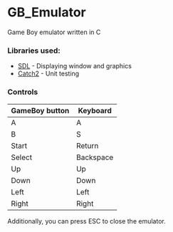 # GB_Emulator
Game Boy emulator written in C

### Libraries used:
- [SDL](https://www.libsdl.org/) - Displaying window and graphics
- [Catch2](https://github.com/catchorg/Catch2) - Unit testing

### Controls
| GameBoy button  | Keyboard   |
| --------------- | ---------- |
| A               | A          |
| B               | S          |
| Start           | Return     |
| Select          | Backspace  |
| Up              | Up         |
| Down            | Down       |
| Left            | Left       |
| Right           | Right      |

Additionally, you can press ESC to close the emulator.
